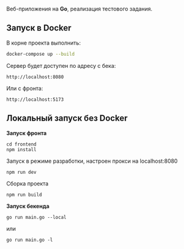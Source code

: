 Веб-приложения на **Go**, реализация тестового задания.

## Запуск в Docker
В корне проекта выполнить:

```bash
docker-compose up --build
```
Сервер будет доступен по адресу с бека:
```
http://localhost:8080
```
Или с фронта:
```
http://localhost:5173
```
## Локальный запуск без Docker

**Запуск фронта**

```
cd frontend
npm install
```
Запуск в режиме разработки, настроен прокси на localhost:8080
```
npm run dev
```
Сборка проекта
```
npm run build
```

**Запуск бекенда**

```
go run main.go --local
```
или
```
go run main.go -l
```